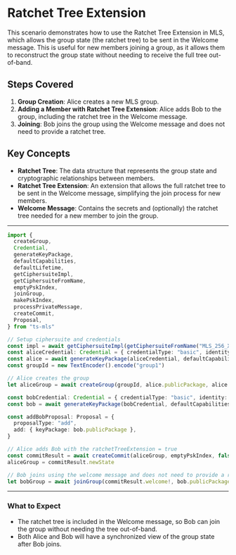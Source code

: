 # Ratchet Tree Extension

This scenario demonstrates how to use the Ratchet Tree Extension in MLS, which allows the group state (the ratchet tree) to be sent in the Welcome message. This is useful for new members joining a group, as it allows them to reconstruct the group state without needing to receive the full tree out-of-band.

## Steps Covered

1. **Group Creation**: Alice creates a new MLS group.
2. **Adding a Member with Ratchet Tree Extension**: Alice adds Bob to the group, including the ratchet tree in the Welcome message.
3. **Joining**: Bob joins the group using the Welcome message and does not need to provide a ratchet tree.

## Key Concepts

- **Ratchet Tree**: The data structure that represents the group state and cryptographic relationships between members.
- **Ratchet Tree Extension**: An extension that allows the full ratchet tree to be sent in the Welcome message, simplifying the join process for new members.
- **Welcome Message**: Contains the secrets and (optionally) the ratchet tree needed for a new member to join the group.

---

```typescript
import {
  createGroup,
  Credential,
  generateKeyPackage,
  defaultCapabilities,
  defaultLifetime,
  getCiphersuiteImpl,
  getCiphersuiteFromName,
  emptyPskIndex,
  joinGroup,
  makePskIndex,
  processPrivateMessage,
  createCommit,
  Proposal,
} from "ts-mls"

// Setup ciphersuite and credentials
const impl = await getCiphersuiteImpl(getCiphersuiteFromName("MLS_256_XWING_AES256GCM_SHA512_Ed25519"))
const aliceCredential: Credential = { credentialType: "basic", identity: new TextEncoder().encode("alice") }
const alice = await generateKeyPackage(aliceCredential, defaultCapabilities, defaultLifetime, [], impl)
const groupId = new TextEncoder().encode("group1")

// Alice creates the group
let aliceGroup = await createGroup(groupId, alice.publicPackage, alice.privatePackage, [], impl)

const bobCredential: Credential = { credentialType: "basic", identity: new TextEncoder().encode("bob") }
const bob = await generateKeyPackage(bobCredential, defaultCapabilities, defaultLifetime, [], impl)

const addBobProposal: Proposal = {
  proposalType: "add",
  add: { keyPackage: bob.publicPackage },
}

// Alice adds Bob with the ratchetTreeExtension = true
const commitResult = await createCommit(aliceGroup, emptyPskIndex, false, [addBobProposal], impl, true)
aliceGroup = commitResult.newState

// Bob joins using the welcome message and does not need to provide a ratchetTree
let bobGroup = await joinGroup(commitResult.welcome!, bob.publicPackage, bob.privatePackage, emptyPskIndex, impl)
```

---

### What to Expect

- The ratchet tree is included in the Welcome message, so Bob can join the group without needing the tree out-of-band.
- Both Alice and Bob will have a synchronized view of the group state after Bob joins.
